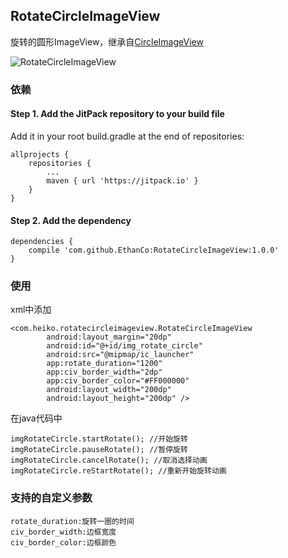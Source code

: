## RotateCircleImageView
旋转的圆形ImageView，继承自[CircleImageView](https://github.com/hdodenhof/CircleImageView)  

![RotateCircleImageView](http://oqk78xit2.bkt.clouddn.com/RotateCircleImageView.gif)

### 依赖  

#### Step 1. Add the JitPack repository to your build file  
Add it in your root build.gradle at the end of repositories:  

	allprojects {
		repositories {
			...
			maven { url 'https://jitpack.io' }
		}
	}  

#### Step 2. Add the dependency  

	dependencies {
        compile 'com.github.EthanCo:RotateCircleImageView:1.0.0'
	}

### 使用  
xml中添加

	<com.heiko.rotatecircleimageview.RotateCircleImageView
	        android:layout_margin="20dp"
	        android:id="@+id/img_rotate_circle"
	        android:src="@mipmap/ic_launcher"
	        app:rotate_duration="1200"
	        app:civ_border_width="2dp"
	        app:civ_border_color="#FF000000"
	        android:layout_width="200dp"
	        android:layout_height="200dp" />  

在java代码中  

	imgRotateCircle.startRotate(); //开始旋转
	imgRotateCircle.pauseRotate(); //暂停旋转  
    imgRotateCircle.cancelRotate(); //取消选择动画
	imgRotateCircle.reStartRotate(); //重新开始旋转动画

### 支持的自定义参数
	
	rotate_duration:旋转一圈的时间
	civ_border_width:边框宽度  
	civ_border_color:边框颜色